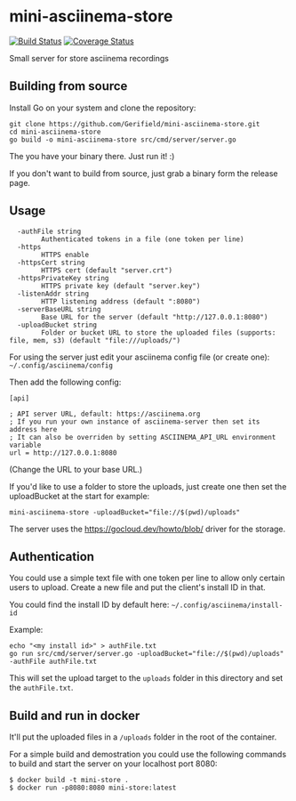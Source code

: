 # mini-asciinema-store

[![Build Status](https://travis-ci.org/Gerifield/mini-asciinema-store.svg?branch=master)](https://travis-ci.org/Gerifield/mini-asciinema-store) [![Coverage Status](https://coveralls.io/repos/github/Gerifield/mini-asciinema-store/badge.svg)](https://coveralls.io/github/Gerifield/mini-asciinema-store)

Small server for store asciinema recordings

## Building from source

Install Go on your system and clone the repository:

```
git clone https://github.com/Gerifield/mini-asciinema-store.git
cd mini-asciinema-store
go build -o mini-asciinema-store src/cmd/server/server.go
```

The you have your binary there. Just run it! :)

If you don't want to build from source, just grab a binary form the release page.

## Usage

```
  -authFile string
    	Authenticated tokens in a file (one token per line)
  -https
    	HTTPS enable
  -httpsCert string
    	HTTPS cert (default "server.crt")
  -httpsPrivateKey string
    	HTTPS private key (default "server.key")
  -listenAddr string
    	HTTP listening address (default ":8080")
  -serverBaseURL string
    	Base URL for the server (default "http://127.0.0.1:8080")
  -uploadBucket string
    	Folder or bucket URL to store the uploaded files (supports: file, mem, s3) (default "file:///uploads/")
```

For using the server just edit your asciinema config file (or create one): `~/.config/asciinema/config`

Then add the following config:

```
[api]

; API server URL, default: https://asciinema.org
; If you run your own instance of asciinema-server then set its address here
; It can also be overriden by setting ASCIINEMA_API_URL environment variable
url = http://127.0.0.1:8080
```

(Change the URL to your base URL.)


If you'd like to use a folder to store the uploads, just create one then set the uploadBucket at the start for example:

`mini-asciinema-store -uploadBucket="file://$(pwd)/uploads"`

The server uses the https://gocloud.dev/howto/blob/ driver for the storage.

## Authentication

You could use a simple text file with one token per line to allow only certain users to upload.
Create a new file and put the client's install ID in that.

You could find the install ID by default here: `~/.config/asciinema/install-id`

Example:

```
echo "<my install id>" > authFile.txt
go run src/cmd/server/server.go -uploadBucket="file://$(pwd)/uploads" -authFile authFile.txt
```

This will set the upload target to the `uploads` folder in this directory and set the `authFile.txt`.

## Build and run in docker

It'll put the uploaded files in a `/uploads` folder in the root of the container.

For a simple build and demostration you could use the following commands to build and start the server on your localhost port 8080:
```
$ docker build -t mini-store .
$ docker run -p8080:8080 mini-store:latest
```